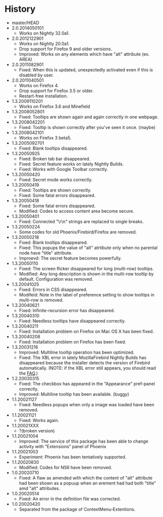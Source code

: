 # History

 - master/HEAD
 - 2.0.2014050101
   * Works on Nightly 32.0a1.
 - 2.0.2012122901
   * Works on Nightly 20.0a1.
   * Drop support for Firefox 9 and older versions.
   * Improved: Works on any elements which have "alt" attribute (ex. AREA)
 - 2.0.2011082901
   * Fixed: When this is updated, unexpectedly activated even if this is disabled by user.
 - 2.0.2011040501
   * Works on Firefox 4.
   * Drop support for Firefox 3.5 or older.
   * Restart-free installation.
 - 1.3.2009110201
   * Works on Firefox 3.6 and Minefield
 - 1.3.2008052801
   * Fixed: Tooltips are shown again and again correctly in one webpage.
 - 1.3.2008042201
   * Fixed: Tooltip is shown correctly after you've seen it once. (maybe)
 - 1.3.2008042101
   * Works on Firefox 3 beta5.
 - 1.3.2005092701
   * Fixed: Blank tooltips disappeared.
 - 1.3.20050925
   * Fixed: Broken tab bar disappeared.
   * Fixed: Secret feature works on lately Nightly Builds.
   * Fixed: Works with Google Toolbar correctly.
 - 1.3.20050420
   * Fixed: Secret mode works correctly.
 - 1.3.20050419
   * Fixed: Tooltips are shown correctly.
   * Fixed: Some fatal errors disappeared.
 - 1.3.20050418
   * Fixed: Some fatal errors disappeared.
   * Modified: Codes to access content area become secure.
 - 1.3.20050401
   * Fixed: Connected "\r\n" strings are replaced to single breaks.
 - 1.3.20050224
   * Some codes for old Phoenix/Firebird/Firefox are removed.
 - 1.3.20050218
   * Fixed: Blank tooltips disappeared.
   * Fixed: This popups the value of "alt" atrtibute only when no parental node have "title" attribute.
   * Improevd: The secret feature becomes powerfully.
 - 1.3.20050110
   * Fixed: The screen flicker disappeared for long (multi-row) tooltips.
   * Modified: Any long description is shown in the multi-row tooltip by default. Configuration was removed.
 - 1.3.20041025
   * Fixed: Errors in CSS disappeared.
   * Modifeid: Note in the label of preference setting to show tooltips in multi-row is removed.
 - 1.3.20040621
   * Fixed: Infinite-recursion error has disappeared.
 - 1.3.20040310
   * Fixed: Needless tooltips have disappeared correctly.
 - 1.3.20040211
   * Fixed: Installation problem on Firefox on Mac OS X has been fixed.
 - 1.3.20040208
   * Fixed: Installation problem on Firefox has been fixed.
 - 1.3.20031216
   * Improved: Multiline tooltip operation has been optimized.
   * Fixed: The XBL error in lately MozillaFirebird Nightly Builds has disappeared because the installer detects the version of Firebird automatically. (NOTE: if the XBL error still appears, you should read the [FAQ](http://piro.sakura.ne.jp/xul/#faq-XBLerror).)
 - 1.2.20030315
   * Fixed: The checkbox has appeared in the "Appearance" pref-panel correctly.
   * Improved: Multiline tooltip has been available. (buggy)
 - 1.1.20021127
   * Fixed: Needless popups when only a image was loaded have been removed.
 - 1.1.20021121
   * Fixed: Works again.
 - 1.1.20021XXX
   * ?(broken version)
 - 1.1.20021004
   * Improved: The service of this package has been able to change activity with "Extensions" panel of Phoenix
 - 1.1.20021003
   * Experiment: Phoenix has been tentatively supported.
 - 1.1.20020830
   * Modified: Codes for NS6 have been removed.
 - 1.0.20020710
   * Fixed: A flaw as amended with which the content of "alt" attribute had been shown as a popuup when an erement had had both "title" amd "alt" attributes.
 - 1.0.20020514
   * Fixed: An error in the definition file was corrected.
 - 1.0.20020420
   * Separated from the package of ContextMenu-Extentions.
